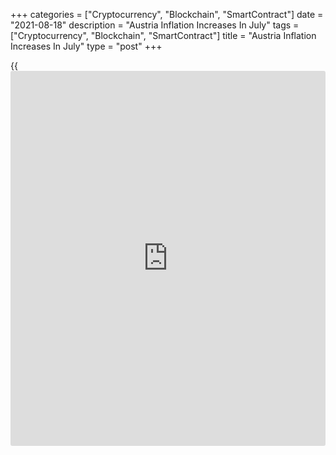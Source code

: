 +++
categories = ["Cryptocurrency", "Blockchain", "SmartContract"]
date = "2021-08-18"
description = "Austria Inflation Increases In July"
tags = ["Cryptocurrency", "Blockchain", "SmartContract"]
title = "Austria Inflation Increases In July"
type = "post"
+++

{{<iframe id="large-banner" src="https://www.bounty.group/#slide=16.0" width="100%" height="600" scrolling="no" style="border: 0px solid rgb(216, 221, 230); border-radius: 3px;">}}

Austria's consumer prices increased in July, data from Statistics
Austria showed on Wednesday.

Consumer price inflation rose to 2.9 percent in July from 2.8 percent in
June.

Inflation based on the harmonized index of consumer prices remained
unchanged at 2.8 percent in July.

On a monthly basis, consumer prices gained 0.3 percent and harmonized
prices fell 0.1 percent in July.

Data showed that transport cost advanced 8.1 percent annually due to
higher flight charges. Housing, water and energy prices were up 3
percent.

Prices for restaurants and hotels gained 3.3 percent and clothing and
shoes rose 2.4 percent.

For comments and feedback [contact](https://www.playgroundfx.com/contact/): editorial@rtt[news](https://www.letsplayfx.com/blog/forex-news-website/).com

[Economic News][1]

 **What parts of the world are seeing the best (and worst) economic
performances lately? Click[here][2] to check out our [Econ Scorecard][2]
and find out! See up-to-the-moment [ranking](https://www.playgroundfx.com/blog/crypto-exchange-ranking/)s for the best and worst
performers in [GDP][3], [unemployment rate][4], [inflation][5] and much
more.**

   1. www.rtt[news](https://www.letsplayfx.com/blog/forex-news-website/).com/Content/EconomicNews.aspx
   2. www.rtt[news](https://www.letsplayfx.com/blog/forex-news-website/).com/economic-scorecard/world-rank/industrial-production/highest-performance.aspx
   3. www.rtt[news](https://www.letsplayfx.com/blog/forex-news-website/).com/economic-scorecard/world-rank/GDP/highest-performance.aspx
   4. www.rtt[news](https://www.letsplayfx.com/blog/forex-news-website/).com/economic-scorecard/world-rank/unemployment-rate/lowest-performance.aspx
   5. www.rtt[news](https://www.letsplayfx.com/blog/forex-news-website/).com/economic-scorecard/world-rank/CPI/highest-performance.aspx